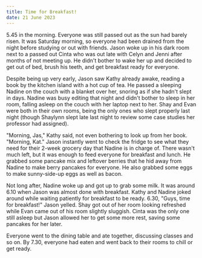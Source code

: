 ```yaml
---
title: Time for Breakfast!
date: 21 June 2023
---
```


5.45 in the morning. Everyone was still passed out as the sun had barely risen. It was Saturday morning, so everyone had been drained from the night before studying or out with friends. Jason woke up in his dark room next to a passed out Cinta who was out late with Celyn and Jenni after months of not meeting up. He didn't bother to wake her up and decided to get out of bed, brush his teeth, and get breakfast ready for everyone.

Despite being up very early, Jason saw Kathy already awake, reading a book by the kitchen island with a hot cup of tea. He passed a sleeping Nadine on the couch with a blanket over her, snoring as if she hadn't slept in days. Nadine was busy editing that night and didn't bother to sleep in her room, falling asleep on the couch with her laptop next to her. Shay and Evan were both in their own rooms, being the only ones who slept properly last night (though Shaylynn slept late last night to review some case studies her professor had assigned).

"Morning, Jas," Kathy said, not even bothering to look up from her book. "Morning, Kat." Jason instantly went to check the fridge to see what they need for their 2-week grocery day that Nadine is in charge of. There wasn't much left, but it was enough to feed everyone for breakfast and lunch. He grabbed some pancake mix and leftover berries that he hid away from Nadine to make berry pancakes for everyone. He also grabbed some eggs to make sunny-side-up eggs as well as bacon.

Not long after, Nadine woke up and got up to grab some milk. It was around 6.10 when Jason was almost done with breakfast. Kathy and Nadine joked around while waiting patiently for breakfast to be ready. 6.30, "Guys, time for breakfast!" Jason yelled. Shay got out of her room looking refreshed while Evan came out of his room slightly sluggish. Cinta was the only one still asleep but Jason allowed her to get some more rest, saving some pancakes for her later.

Everyone went to the dining table and ate together, discussing classes and so on. By 7.30, everyone had eaten and went back to their rooms to chill or get ready.